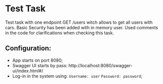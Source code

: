# Test Task
Test task with one endpoint GET /users witch allows to get all users with cars. 
Basic Security has been added with in memory user. Used comments in the code for clarifications when checking this task.

Configuration:
-
- App starts on port 8080;
- Swagger UI starts by pass: http://localhost:8080/swagger-ui/index.html#/
- Log-in in the system using:
        `Username: user`
        `Password: password`;